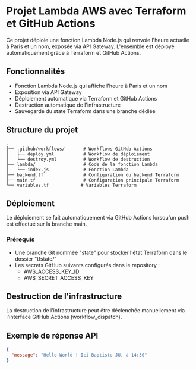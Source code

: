 # Projet Lambda AWS avec Terraform et GitHub Actions

Ce projet déploie une fonction Lambda Node.js qui renvoie l'heure actuelle à Paris et un nom, exposée via API Gateway. L'ensemble est déployé automatiquement grâce à Terraform et GitHub Actions.

## Fonctionnalités

- Fonction Lambda Node.js qui affiche l'heure à Paris et un nom
- Exposition via API Gateway
- Déploiement automatique via Terraform et GitHub Actions
- Destruction automatique de l'infrastructure
- Sauvegarde du state Terraform dans une branche dédiée

## Structure du projet

```
.
├── .github/workflows/       # Workflows GitHub Actions
│   ├── deploy.yml           # Workflow de déploiement
│   └── destroy.yml          # Workflow de destruction
├── lambda/                  # Code de la fonction Lambda
│   └── index.js             # Fonction Lambda
├── backend.tf               # Configuration du backend Terraform
├── main.tf                  # Configuration principale Terraform
└── variables.tf            # Variables Terraform
```

## Déploiement

Le déploiement se fait automatiquement via GitHub Actions lorsqu'un push est effectué sur la branche main.

### Prérequis

- Une branche Git nommée "state" pour stocker l'état Terraform dans le dossier "tfstate/"
- Les secrets GitHub suivants configurés dans le repository :
  - AWS_ACCESS_KEY_ID
  - AWS_SECRET_ACCESS_KEY

## Destruction de l'infrastructure

La destruction de l'infrastructure peut être déclenchée manuellement via l'interface GitHub Actions (workflow_dispatch).

## Exemple de réponse API

```json
{
  "message": "Hello World ! Ici Baptiste JU, à 14:30"
}
```